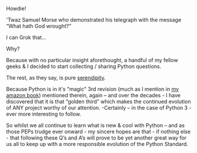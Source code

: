 Howdie!

'Twaz Samuel Morse who demonstrated his telegraph with the message “What hath God wrought?” 

I can Grok that... 

Why?

Because with no particular insight aforethought, a handful of my fellow geeks & I decided to start collecting / sharing Python questions. 

The rest, as they say, is pure [serendipity](https://www.dictionary.com/browse/serendipity).

Because Python is in it's "magic" 3rd revision (much as I mention in [my amazon book](https://www.amazon.com/dp/B08HJBD98J)) mentioned therein, again – and over the decades - I have discovered that it is that “golden third” which makes the continued evolution of ANY project worthy of our attention. -Certainly – in the case of Python 3 - ever more interesting to follow. 

So whilst we all continue to learn what is new & cool with Python – and as those PEPs trudge ever onward - my sincere hopes are that - if nothing else - that following these Q’s and A’s will prove to be yet another great way for us all to keep up with a more responsible evolution of the Python Standard. 
